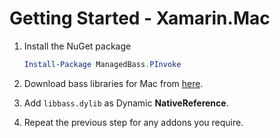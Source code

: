 # Getting Started - Xamarin.Mac

1. Install the NuGet package

   ```powershell
   Install-Package ManagedBass.PInvoke
   ```

2. Download bass libraries for Mac from [here](http://www.un4seen.com/bass.html).

3. Add `libbass.dylib` as Dynamic **NativeReference**.

4. Repeat the previous step for any addons you require.
